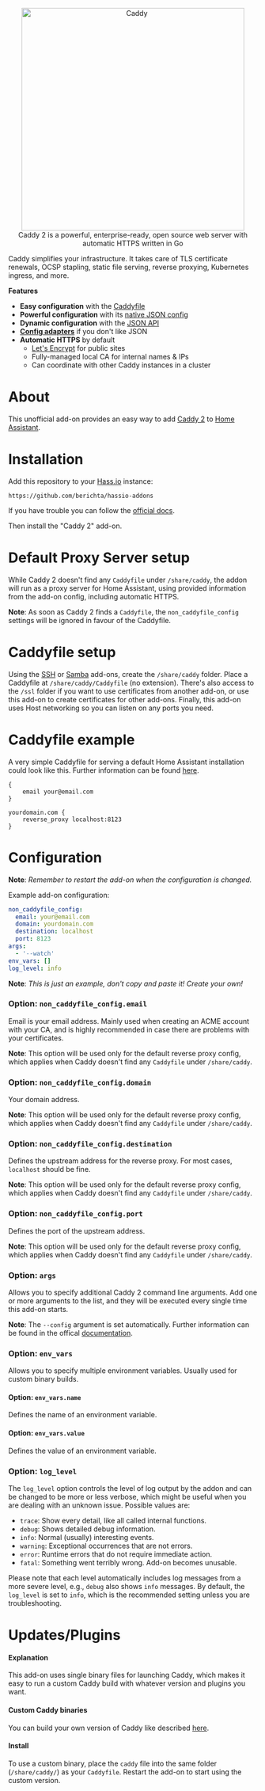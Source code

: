 <p align="center">
	<a href="https://caddyserver.com"><img src="https://user-images.githubusercontent.com/1128849/36338535-05fb646a-136f-11e8-987b-e6901e717d5a.png" alt="Caddy" width="450"></a></br>
	Caddy 2 is a powerful, enterprise-ready, open source web server with automatic HTTPS written in Go
</p>

Caddy simplifies your infrastructure. It takes care of TLS certificate renewals, OCSP stapling, static file serving, reverse proxying, Kubernetes ingress, and more.

**Features**
- **Easy configuration** with the [Caddyfile](https://caddyserver.com/docs/caddyfile)
- **Powerful configuration** with its [native JSON config](https://caddyserver.com/docs/json/)
- **Dynamic configuration** with the [JSON API](https://caddyserver.com/api)
- [**Config adapters**](https://caddyserver.com/docs/config-adapters) if you don't like JSON
- **Automatic HTTPS** by default
	- [Let's Encrypt](https://letsencrypt.org) for public sites
	- Fully-managed local CA for internal names & IPs
	- Can coordinate with other Caddy instances in a cluster

# About

This unofficial add-on provides an easy way to add [Caddy 2](https://caddyserver.com/) to [Home Assistant](https://home-assistant.io/hassio/).

# Installation

Add this repository to your [Hass.io](https://home-assistant.io/hassio/) instance:

`https://github.com/berichta/hassio-addons`

If you have trouble you can follow the [official docs](https://home-assistant.io/hassio/installing_third_party_addons/).

Then install the "Caddy 2" add-on.

# Default Proxy Server setup

While Caddy 2 doesn't find any `Caddyfile` under `/share/caddy`, the addon will run as a proxy server for Home Assistant, using provided information from the add-on config, including automatic HTTPS.

**Note**: As soon as Caddy 2 finds a `Caddyfile`, the `non_caddyfile_config` settings will be ignored in favour of the Caddyfile.

# Caddyfile setup

Using the [SSH](https://home-assistant.io/addons/ssh/) or [Samba](https://home-assistant.io/addons/samba/) add-ons, create the `/share/caddy` folder. Place a Caddyfile at `/share/caddy/Caddyfile` (no extension). There's also access to the `/ssl` folder if you want to use certificates from another add-on, or use this add-on to create certificates for other add-ons. Finally, this add-on uses Host networking so you can listen on any ports you need.

# Caddyfile example

A very simple Caddyfile for serving a default Home Assistant installation could look like this. Further information can be found [here](https://caddyserver.com/docs/caddyfile).
```
{
	email your@email.com
}

yourdomain.com {
	reverse_proxy localhost:8123
}
```

# Configuration

**Note**: _Remember to restart the add-on when the configuration is changed._

Example add-on configuration:

```yaml
non_caddyfile_config:
  email: your@email.com
  domain: yourdomain.com
  destination: localhost
  port: 8123
args:
  - '--watch'
env_vars: []
log_level: info
```

**Note**: _This is just an example, don't copy and paste it! Create your own!_

### Option: `non_caddyfile_config.email`

Email is your email address. Mainly used when creating an ACME account with your CA, and is highly recommended in case there are problems with your certificates.

**Note**: This option will be used only for the default reverse proxy config, which applies when Caddy doesn't find any `Caddyfile` under `/share/caddy`.

### Option: `non_caddyfile_config.domain`

Your domain address.

**Note**: This option will be used only for the default reverse proxy config, which applies when Caddy doesn't find any `Caddyfile` under `/share/caddy`.

### Option: `non_caddyfile_config.destination`

Defines the upstream address for the reverse proxy. For most cases, `localhost` should be fine.

**Note**: This option will be used only for the default reverse proxy config, which applies when Caddy doesn't find any `Caddyfile` under `/share/caddy`.

### Option: `non_caddyfile_config.port`

Defines the port of the upstream address.

**Note**: This option will be used only for the default reverse proxy config, which applies when Caddy doesn't find any `Caddyfile` under `/share/caddy`.

### Option: `args`

Allows you to specify additional Caddy 2 command line arguments.
Add one or more arguments to the list, and they will be executed every single time this add-on starts.

**Note**: The `--config` argument is set automatically. Further information can be found in the offical [documentation](https://caddyserver.com/docs/command-line#caddy-run).

### Option: `env_vars`

Allows you to specify multiple environment variables. Usually used for custom binary builds. 

#### Option: `env_vars.name`

Defines the name of an environment variable.

#### Option: `env_vars.value`

Defines the value of an environment variable.

### Option: `log_level`

The `log_level` option controls the level of log output by the addon and can
be changed to be more or less verbose, which might be useful when you are
dealing with an unknown issue. Possible values are:

- `trace`: Show every detail, like all called internal functions.
- `debug`: Shows detailed debug information.
- `info`: Normal (usually) interesting events.
- `warning`: Exceptional occurrences that are not errors.
- `error`:  Runtime errors that do not require immediate action.
- `fatal`: Something went terribly wrong. Add-on becomes unusable.

Please note that each level automatically includes log messages from a
more severe level, e.g., `debug` also shows `info` messages. By default,
the `log_level` is set to `info`, which is the recommended setting unless
you are troubleshooting.

# Updates/Plugins

#### Explanation
This add-on uses single binary files for launching Caddy, which makes it easy to run a custom Caddy build with whatever version and plugins you want.

#### Custom Caddy binaries
You can build your own version of Caddy like described [here](https://caddyserver.com/docs/build#xcaddy).

#### Install
To use a custom binary, place the `caddy` file into the same folder (`/share/caddy/`) as your `Caddyfile`. Restart the add-on to start using the custom version.
